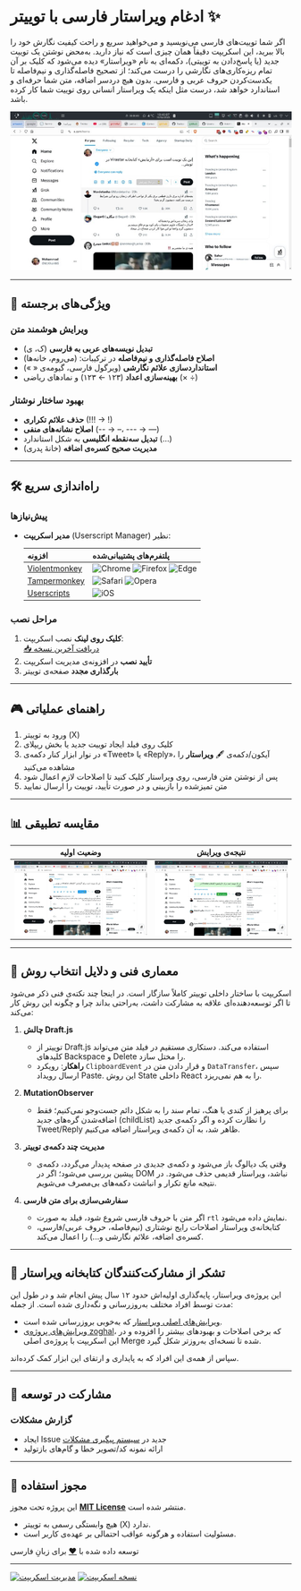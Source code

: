 # ادغام ویراستار فارسی با توییتر ✨

اگر شما توییت‌های فارسی می‌نویسید و می‌خواهید سریع و راحت کیفیت نگارش خود را بالا ببرید، این اسکریپت دقیقاً همان چیزی است که نیاز دارید. به‌محض نوشتن یک توییت جدید (یا پاسخ‌دادن به توییتی)، دکمه‌ای به نام «ویراستار» دیده می‌شود که کلیک بر آن تمام ریزه‌کاری‌های نگارشی را درست می‌کند؛ از تصحیح فاصله‌گذاری و نیم‌فاصله تا یکدست‌کردن حروف عربی و فارسی. بدون هیچ دردسر اضافه، متن شما حرفه‌ای و استاندارد خواهد شد، درست مثل اینکه یک ویراستار انسانی روی توییت شما کار کرده باشد.

[![نمایش مراحل استفاده](assets/Process-thumb.jpg)](assets/Process.jpg)

---

## 🌟 ویژگی‌های برجسته

### ویرایش هوشمند متن

- **تبدیل نویسه‌های عربی به فارسی** (ک، ی)
- **اصلاح فاصله‌گذاری و نیم‌فاصله** در ترکیبات: (می‌روم، خانه‌ها)
- **استانداردسازی علائم نگارشی** (ویرگول فارسی، گیومه‌ی « »)
- **بهینه‌سازی اعداد** (۱۲۳ ← ۱۲۳) و نمادهای ریاضی (× ÷)

### بهبود ساختار نوشتار

- **حذف علائم تکراری** (!!! → !)
- **اصلاح نشانه‌های منفی** (-- → –، --- → —)
- **تبدیل سه‌نقطه انگلیسی** به شکل استاندارد (…)
- **مدیریت صحیح کسره‌ی اضافه** (خانهٔ پدری)

---

## 🛠️ راه‌اندازی سریع

### پیش‌نیازها

- **مدیر اسکریپت** (Userscript Manager) نظیر:

  | افزونه                                                                | پلتفرم‌های پشتیبانی‌شده                                                                                                                                                                                                      |
  | --------------------------------------------------------------------- | ---------------------------------------------------------------------------------------------------------------------------------------------------------------------------------------------------------------------------- |
  | [Violentmonkey](https://violentmonkey.github.io/)                     | ![Chrome](https://img.shields.io/badge/Chrome-✓-success?logo=google-chrome) ![Firefox](https://img.shields.io/badge/Firefox-✓-success?logo=firefox) ![Edge](https://img.shields.io/badge/Edge-✓-success?logo=microsoft-edge) |
  | [Tampermonkey](https://www.tampermonkey.net/)                         | ![Safari](https://img.shields.io/badge/Safari-✓-success?logo=safari) ![Opera](https://img.shields.io/badge/Opera-✓-success?logo=opera)                                                                                       |
  | [Userscripts](https://apps.apple.com/us/app/userscripts/id1463298887) | ![iOS](https://img.shields.io/badge/iOS-✓-success?logo=apple)                                                                                                                                                                |

### مراحل نصب

1. **کلیک روی لینک** نصب اسکریپت:  
   [📥 دریافت آخرین نسخه](https://github.com/Amm1rr/Twitter-Virastar-Integration/raw/main/Twitter-Virastar.user.js)
2. **تأیید نصب** در افزونه‌ی مدیریت اسکریپت
3. **بارگذاری مجدد** صفحه‌ی توییتر

---

## 🎮 راهنمای عملیاتی

1. ورود به توییتر (X)
2. کلیک روی فیلد ایجاد توییت جدید یا بخش ریپلای
3. در نوار ابزار کنار دکمه‌ی «Tweet» یا «Reply»، آیکون/دکمه‌ی 🖋 **ویراستار** را مشاهده می‌کنید
4. پس از نوشتن متن فارسی، روی ویراستار کلیک کنید تا اصلاحات لازم اعمال شود
5. متن تمیزشده را بازبینی و در صورت تأیید، توییت را ارسال نمایید

---

## 📊 مقایسه تطبیقی

| وضعیت اولیه                                                | نتیجه‌ی ویرایش                                               |
| ---------------------------------------------------------- | ------------------------------------------------------------ |
| [![متن نمونه](assets/Before-thumb.jpg)](assets/Before.jpg) | [![متن بهینه‌شده](assets/After-thumb.jpg)](assets/After.jpg) |

---

## 🧠 معماری فنی و دلایل انتخاب روش

اسکریپت با ساختار داخلی توییتر کاملاً سازگار است. در اینجا چند نکته‌ی فنی ذکر می‌شود تا اگر توسعه‌دهنده‌ای علاقه به مشارکت داشت، به‌راحتی بداند چرا و چگونه این روش کار می‌کند:

1. **چالش Draft.js**

   - توییتر از Draft.js استفاده می‌کند. دستکاری مستقیم در فیلد متن می‌تواند کلیدهای Backspace و Delete را مختل سازد.
   - **راهکار**: رویکرد `ClipboardEvent` و قرار دادن متن در `DataTransfer`، سپس ارسال رویداد Paste. این روش State داخلی React را به هم نمی‌ریزد.

2. **MutationObserver**

   - برای پرهیز از کندی یا هنگ، تمام سند را به شکل دائم جست‌وجو نمی‌کنیم؛ فقط اضافه‌شدن گره‌های جدید (childList) را نظارت کرده و اگر دکمه‌ی جدید Tweet/Reply ظاهر شد، به آن دکمه‌ی ویراستار اضافه می‌کنیم.

3. **مدیریت چند دکمه‌ی توییتر**

   - وقتی یک دیالوگ باز می‌شود و دکمه‌ی جدیدی در صفحه پدیدار می‌گردد، دکمه‌ی پیشین بررسی می‌شود؛ اگر در DOM نباشد، ویراستار قدیمی حذف می‌شود. در نتیجه مانع تکرار و انباشت دکمه‌های بی‌مصرف می‌شویم.

4. **سفارشی‌سازی برای متن فارسی**
   - اگر متن با حروف فارسی شروع شود، فیلد به صورت `rtl` نمایش داده می‌شود.
   - کتابخانه‌ی ویراستار اصلاحات رایج نوشتاری (نیم‌فاصله، حروف عربی/فارسی، کسره‌ی اضافه، علائم نگارشی و...) را اعمال می‌کند.

---

## 🙏 تشکر از مشارکت‌کنندگان کتابخانه ویراستار

این پروژه‌ی ویراستار، پایه‌گذاری اولیه‌اش حدود ۱۲ سال پیش انجام شد و در طول این مدت توسط افراد مختلف به‌روزرسانی و نگه‌داری شده است. از جمله:

- [ویرایش‌های اصلی ویراستار](https://github.com/brothersincode/virastar) که به‌خوبی بروزرسانی شده است.
- [ویرایش‌های پروژه‌ی zoghal](https://github.com/zoghal/virastar)، که برخی اصلاحات و بهبودهای بیشتر را افزوده و در این اسکریپت با پروژه‌ی اصلی Merge شده تا نسخه‌ای به‌روزتر شکل گیرد.

سپاس از همه‌ی این افراد که به پایداری و ارتقای این ابزار کمک کرده‌اند.

---

## 🤝 مشارکت در توسعه

### گزارش مشکلات

- ایجاد Issue جدید در [سیستم پیگیری مشکلات](https://github.com/Amm1rr/Twitter-Virastar-Integration/issues)
- ارائه نمونه کد/تصویر خطا و گام‌های بازتولید

---

## 📄 مجوز استفاده

این پروژه تحت مجوز **[MIT License](https://opensource.org/licenses/MIT)** منتشر شده است.

- هیچ وابستگی رسمی به توییتر (X) ندارد.
- مسئولیت استفاده و هرگونه عواقب احتمالی بر عهده‌ی کاربر است.

توسعه داده شده با [❤️](https://amm1rr.com) برای زبانِ فارسی

---

[![مدیریت اسکریپت](https://img.shields.io/badge/مدیریت_اسکریپت-Violentmonkey-eb4034)](https://violentmonkey.github.io/)
[![نسخه اسکریپت](https://img.shields.io/badge/نسخه-۰.۱.۰-blue)](https://github.com/Amm1rr/Twitter-Virastar-Integration/releases)
